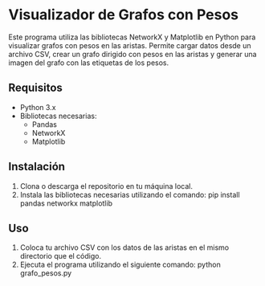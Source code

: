 # Visualizador de Grafos con Pesos

Este programa utiliza las bibliotecas NetworkX y Matplotlib en Python para visualizar grafos con pesos en las aristas. Permite cargar datos desde un archivo CSV, crear un grafo dirigido con pesos en las aristas y generar una imagen del grafo con las etiquetas de los pesos.

## Requisitos

- Python 3.x
- Bibliotecas necesarias:
  - Pandas
  - NetworkX
  - Matplotlib

## Instalación

1. Clona o descarga el repositorio en tu máquina local.
2. Instala las bibliotecas necesarias utilizando el comando:
   pip install pandas networkx matplotlib
                
## Uso

1. Coloca tu archivo CSV con los datos de las aristas en el mismo directorio que el código.
2. Ejecuta el programa utilizando el siguiente comando:
                        python grafo_pesos.py
